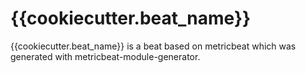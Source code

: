 # {{cookiecutter.beat_name}}

{{cookiecutter.beat_name}} is a beat based on metricbeat which was generated with metricbeat-module-generator.